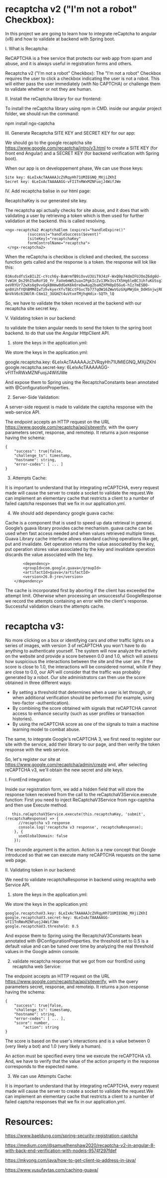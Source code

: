 # recaptcha v2 ("I'm not a robot" Checkbox):

In this project we are going to learn how to integrate reCaptcha to angular (v8) and how to validate at backend with Spring boot.

I. What is Recaptcha:

ReCAPTCHA is a free service that protects our web app from spam and abuse, and it is always useful in registration forms and others.

Recaptcha v2 ("I'm not a robot" Checkbox): The "I'm not a robot" Checkbox requires the user to click a checkbox indicating the user is not a robot. This will either pass the user immediately (with No CAPTCHA) or challenge them to validate whether or not they are human.

II. Install the reCaptcha library for our frontend:

To install the reCaptcha library using npm in CMD. inside our angular project folder, we should run the command:

 npm install ngx-captcha 

III. Generate Recaptcha SITE KEY and SECRET KEY for our app:

We should go to the google recaptcha site https://www.google.com/recaptcha/intro/v3.html to create a SITE KEY (for front end Angular) and a SECRET KEY (for backend verification with Spring boot).

When our app is on developpement phase, We can use those keys:

    Site key: 6LeIxAcTAAAAAJcZVRqyHh71UMIEGNQ_MXjiZKhI
    Secret key: 6LeIxAcTAAAAAGG-vFI1TnRWxMZNFuojJ4WifJWe

IV. Add recaptcha balise in our html page:

RecaptchaKey is our generated site key.

The recaptcha api actually checks for site abuse, and it does that with validating a user by retrieving a token which is then used for further validation at the backend. this is called resolving.

	<ngx-recaptcha2 #captchaElem (expire)="handleExpire()"
			  (success)="handleSuccess($event)"
			  [siteKey]="recaptchaKey"
			  formControlName="recaptcha">
	 </ngx-recaptcha2>
 
 When the reCaptcha is checkbox is clicked and checked, the success function gets called and the response is a token. the response will lok like this:
 
	03AsdsdfsSxBIiZC-cYcch6y-BaWrmfB9iOvvU3UiT9J4zF-WxQ9p74dmIFUJOoZ6dg6U-7vW1H_Ds29hI5oRoY10_Yr_FaVe6mW52uaxIPgkIcZv13Mx3ssTX5Hg6leBC3ihfuKUSsg3lDfxbaTmONfshidbHs_yMRtiPYnv79ZWm75cpwXDcpY1RaI5SWZMf5yXnCkmGDwmV9Mo2yqnYuwA70g8Ouf8cdzfsdfsdfcWIVFJSYS6KN2GjL0TudbMxpOxdyEHEVb5KKkTjVe8rWYHwkg9755rgaRi5csTVRATD4zH36JmMAXTuXBNS_LaQHsfDjI7m-eeVRYUr72wXs6g9vvGgkBHmw0dGeK6kOreDwAug2baHZXPH8pD5Gu6-hIz7mESBO-qn0XihfYQhBMMdIwTzhvkyerXfvTBCctFGvcTb777qOW16ZWwVGzGXpMWjEm_DdHSnjwjROwZdog8jsdbfUghaihsgiuWn9VZAb2-NnVkV6c61NUlR-C6m12_3UGHZt4uVtxeTMjhqHdix-SQTh_lQ

So, we have to validate the token received at the backend with our recaptcha site secret key.

V. Validating token in our backend:

to validate the token angular needs to send the token to the spring boot backend. to do that use the Angular HttpClient API. 

1. store the keys in the application.yml:

We store the keys in the application.yml:

google.recaptcha.key: 6LeIxAcTAAAAAJcZVRqyHh71UMIEGNQ_MXjiZKhI
google.recaptcha.secret-key: 6LeIxAcTAAAAAGG-vFI1TnRWxMZNFuojJ4WifJWe
    
    
And expose them to Spring using the RecaptchaConstants bean annotated with @ConfigurationProperties.

2. Server-Side Validation:

A server-side request is made to validate the captcha response with the web-service API.

The endpoint accepts an HTTP request on the URL https://www.google.com/recaptcha/api/siteverify, with the query parameters secret, response, and remoteip. It returns a json response having the schema:

	{
	    "success": true|false,
	    "challenge_ts": timestamp,
	    "hostname": string,
	    "error-codes": [ ... ]
	}

3. Attempts Cache:

It is important to understand that by integrating reCAPTCHA, every request made will cause the server to create a socket to validate the request.We can implement an elementary cache that restricts a client to a number of failed captcha responses that we fix in our application.yml.

4. We should add dependancy google guava cache:

Cache is a component that is used to speed up data retrieval in general. Google’s guava library provides cache mechanism. guava cache can be used when fast access needed and when values retrieved multiple times. Guava Library cache interface allows standard caching operations like get, put and invalidate. Get operation returns the value associated by the key, put operation stores value associated by the key and invalidate operation discards the value associated with the key.

            <dependency>
			<groupId>com.google.guava</groupId>
			<artifactId>guava</artifactId>
			<version>26.0-jre</version>
		</dependency>

The cache is incorporated first by aborting if the client has exceeded the attempt limit. Otherwise when processing an unsuccessful GoogleResponse we record the attempts containing an error with the client's response. Successful validation clears the attempts cache.

# recaptcha v3:

No more clicking on a box or identifying cars and other traffic lights on a series of images, with version 3 of reCAPTCHA you won't have to do anything to authenticate yourself. The system will now analyze the activity on the website and provide a score between 0.0 and 1.0, which will assess how suspicious the interactions between the site and the user are. If the score is close to 1.0, the interactions will be considered normal, while if they are close to 0.0, our API will consider that the traffic was probably generated by a robot. Our site administrators can then use the score obtained in three different ways:
- By setting a threshold that determines when a user is let through, or when additional verification should be performed (for example, using two-factor -authentication).
- By combining the score obtained with signals that reCAPTCHA cannot access to enhance security (such as user profiles or transaction histories).
- By using the reCAPTCHA score as one of the signals to train a machine learning model to combat abuse.

The same, to integrate Google's reCAPTCHA 3, we first need to register our site with the service, add their library to our page, and then verify the token response with the web service.

So, let's register our site at https://www.google.com/recaptcha/admin/create and, after selecting reCAPTCHA v3, we'll obtain the new secret and site keys.

I. FrontEnd integration:

Inside our registration form, we add a hidden field that will store the response token received from the call to the reCaptchaV3Service.execute function:
First you need to inject ReCaptchaV3Service from ngx-captcha and then use Execute method. 

	   this.reCaptchaV3Service.execute(this.recaptchaKey, 'submit', (recaptchaResponse) => {
	      //recaptcha v3 response
	      console.log('recaptcha v3 response', recaptchaResponse);
	    }, {
	      useGlobalDomain: false
	    });
    
    
 The seconde argument is the action. Action is a new concept that Google introduced so that we can execute many reCAPTCHA requests on the same web page.

II. Validating token in our backend:

We need to validate recaptchaResponse in backend using recaptcha web Service API.

1. store the keys in the application.yml:

We store the keys in the application.yml:

	google.recaptchaV3.key: 6LeIxAcTAAAAAJcZVRqyHh71UMIEGNQ_MXjiZKhI
	google.recaptchaV3.secret-key: 6LeIxAcTAAAAAGG-vFI1TnRWxMZNFuojJ4WifJWe
	google.recaptchaV3.threshold: 0.5

And expose them to Spring using the RecaptchaV3Constants bean annotated with @ConfigurationProperties.
the threshold set to 0.5 is a default value and can be tuned over time by analyzing the real threshold values in the Google admin console.

2. validate recaptcha response that we got from our frontEnd using recaptcha web Service:

The endpoint accepts an HTTP request on the URL https://www.google.com/recaptcha/api/siteverify, with the query parameters secret, response, and remoteip. It returns a json response having the schema:

	{
	    "success": true|false,
	    "challenge_ts": timestamp,
	    "hostname": string,
	    "error-codes": [ ... ],
	    "score": number,
            "action": string
	}

The score is based on the user's interactions and is a value between 0 (very likely a bot) and 1.0 (very likely a human).

An action must be specified every time we execute the reCAPTCHA v3. And, we have to verify that the value of the action property in the response corresponds to the expected name.

3. We can use Attempts Cache:

It is important to understand that by integrating reCAPTCHA, every request made will cause the server to create a socket to validate the request.We can implement an elementary cache that restricts a client to a number of failed captcha responses that we fix in our application.yml.

# Resources:

https://www.baeldung.com/spring-security-registration-captcha

https://medium.com/@samuelhenshaw2020/recaptcha-v2-in-angular-8-with-back-end-verification-with-nodejs-9574f297fdef

https://mkyong.com/java/how-to-get-client-ip-address-in-java/

https://www.yusufaytas.com/caching-guava/



 
 

